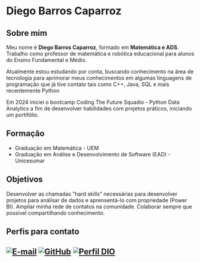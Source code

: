 # Diego Barros Caparroz

## Sobre mim
Meu nome é **Diego Barros Caparroz**, formado em **Matemática e ADS**.
Trabalho como professor de matemática e robótica educacional para alunos do Ensino Fundamental e Médio.

Atualmente estou estudando por conta, buscando conhecimento na área de tecnologia para aprimorar meus conhecimentos em algumas linguagens de programação que já tive contato 
tais como C++, Java, SQL e mais recentemente Python

Em 2024 iniciei o bootcamp Coding The Future Squadio - Python Data Analytics a fim de desenvolver habilidades com projetos práticos, iniciando um portifólio.

## Formação
- Graduação em Matemática - UEM
- Graduação em Análise e Desenvolvimento de Software (EAD) - Unicesumar
  
## Objetivos
Desenvolver as chamadas "hard skills" necessárias para desenvolver projetos para análisar de dados e aprensentá-lo com propriedade (Power BI).
Ampliar minha rede de contatos na comunidade.
Colaborar sempre que possivel compartilhando conhecimento.

## Perfis para contato
[![E-mail](https://img.shields.io/badge/-Email-000?style=flat&logo=microsoft-outlook&logoColor=007BFF)](mailto:holygan_@hotmail.com)  [![GitHub](https://img.shields.io/badge/GitHub-100000?style=flat&logo=github&logoColor=white)](https://github.com/DiegoCaparroz)  [![Perfil DIO](https://img.shields.io/badge/-Meu%20Perfil%20na%20DIO-6d25e8?style=flat)]([https://www.dio.me/users/holygan_])
---

